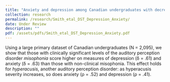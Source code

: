 ```yaml
---
title: "Anxiety and depression among Canadian undergraduates with decreased sound tolerance"
collection: research
permalink: /research/Smith_etal_DST_Depression_Anxiety/
date: Under Review
description: ""
pdf: /assets/pdfs/Smith_etal_DST_Depression_Anxiety.pdf
---
```


Using a large primary dataset of Canadian undergraduates (N = 2,095), we show that those with clinically significant levels of the auditory perception disorder *misophonia* score higher on measures of depression (δ = .61) and anxiety (δ = .63) than those with non-clinical misophonia. This effect holds for *hyperacusis*, another auditory perception disorder: as hyperacusis severity increases, so does anxiety (ρ = .52) and depression (ρ = .41).
